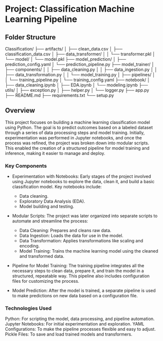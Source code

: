# Project: Classification Machine Learning Pipeline

## Folder Structure
Classification/ ├── artifacts/ │ ├── clean_data.csv │ ├── classification_data.csv │ ├── data_transformer/ │ │ └── transformer.pkl │ └── model/ │ └── model.pkl ├── model_prediction/ │ ├── prediction_config.yaml │ └── prediction_pipeline.py ├── model_trainer/ │ ├── components/ │ │ ├── data_cleaning.py │ │ ├── data_ingestion.py │ │ ├── data_transformation.py │ │ └── model_training.py │ ├── pipelines/ │ │ └── training_pipeline.py │ └── training_config.yaml ├── notebook/ │ ├── data_cleaning.ipynb │ ├── EDA.ipynb │ └── modeling.ipynb ├── utils/ │ ├── exception.py │ ├── helper.py │ └── logger.py ├── app.py ├── README.md ├── requirements.txt └── setup.py

## Overview
This project focuses on building a machine learning classification model using Python. The goal is to predict outcomes based on a labeled dataset through a series of data processing steps and model training. Initially, experimentation was performed in Jupyter notebooks, and once the process was refined, the project was broken down into modular scripts. This enabled the creation of a structured pipeline for model training and inference, making it easier to manage and deploy.

### Key Components
- Experimentation with Notebooks: Early stages of the project involved using Jupyter notebooks to explore the data, clean it, and build a basic classification model. Key notebooks include:

    - Data cleaning.
    - Exploratory Data Analysis (EDA).
    - Model building and testing.

- Modular Scripts: The project was later organized into separate scripts to automate and streamline the process:   
    - Data Cleaning: Prepares and cleans raw data.
    - Data Ingestion: Loads the data for use in the model.
    - Data Transformation: Applies transformations like scaling and encoding.
    - Model Training: Trains the machine learning model using the cleaned and transformed data.
    
- Pipeline for Model Training: The training pipeline integrates all the necessary steps to clean data, prepare it, and train the model in a structured, repeatable way. This pipeline also includes configuration files for customizing the process.

- Model Prediction: After the model is trained, a separate pipeline is used to make predictions on new data based on a configuration file.


### Technologies Used
Python: For scripting the model, data processing, and pipeline automation.
Jupyter Notebooks: For initial experimentation and exploration.
YAML Configurations: To make the pipeline processes flexible and easy to adjust.
Pickle Files: To save and load trained models and transformers.